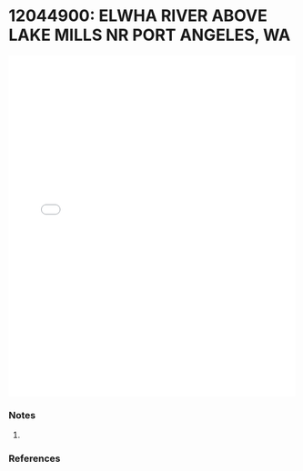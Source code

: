 # 12044900: ELWHA RIVER ABOVE LAKE MILLS NR PORT ANGELES, WA

<iframe src="/_static/stations/12044900_fdc.html" width="100%" height="600" frameborder="0"></iframe>

### Notes
1. 

### References

